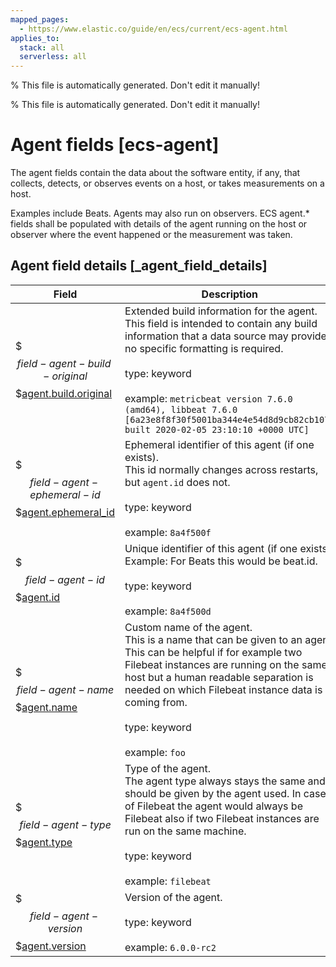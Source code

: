 ```yaml
---
mapped_pages:
  - https://www.elastic.co/guide/en/ecs/current/ecs-agent.html
applies_to:
  stack: all
  serverless: all
---
```

% This file is automatically generated. Don't edit it manually!

% This file is automatically generated. Don't edit it manually!

# Agent fields [ecs-agent]

The agent fields contain the data about the software entity, if any, that collects, detects, or observes events on a host, or takes measurements on a host.

Examples include Beats. Agents may also run on observers. ECS agent.* fields shall be populated with details of the agent running on the host or observer where the event happened or the measurement was taken.

## Agent field details [_agent_field_details]

| Field | Description | Level |
| --- | --- | --- |
| $$$field-agent-build-original$$$[agent.build.original](#field-agent-build-original) |Extended build information for the agent.<br>This field is intended to contain any build information that a data source may provide, no specific formatting is required.<br><br>type: keyword<br><br>example: `metricbeat version 7.6.0 (amd64), libbeat 7.6.0 [6a23e8f8f30f5001ba344e4e54d8d9cb82cb107c built 2020-02-05 23:10:10 +0000 UTC]`<br>| core |
| $$$field-agent-ephemeral-id$$$[agent.ephemeral_id](#field-agent-ephemeral-id) |Ephemeral identifier of this agent (if one exists).<br>This id normally changes across restarts, but `agent.id` does not.<br><br>type: keyword<br><br>example: `8a4f500f`<br>| extended |
| $$$field-agent-id$$$[agent.id](#field-agent-id) |Unique identifier of this agent (if one exists).<br>Example: For Beats this would be beat.id.<br><br>type: keyword<br><br>example: `8a4f500d`<br>| core |
| $$$field-agent-name$$$[agent.name](#field-agent-name) |Custom name of the agent.<br>This is a name that can be given to an agent. This can be helpful if for example two Filebeat instances are running on the same host but a human readable separation is needed on which Filebeat instance data is coming from.<br><br>type: keyword<br><br>example: `foo`<br>| core |
| $$$field-agent-type$$$[agent.type](#field-agent-type) |Type of the agent.<br>The agent type always stays the same and should be given by the agent used. In case of Filebeat the agent would always be Filebeat also if two Filebeat instances are run on the same machine.<br><br>type: keyword<br><br>example: `filebeat`<br>| core |
| $$$field-agent-version$$$[agent.version](#field-agent-version) |Version of the agent.<br><br>type: keyword<br><br>example: `6.0.0-rc2`<br>| core |


